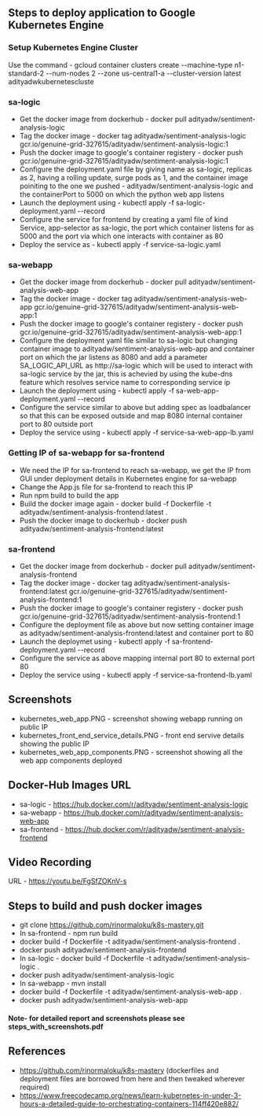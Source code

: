 ## Steps to deploy application to Google Kubernetes Engine
### Setup Kubernetes Engine Cluster
Use the command - gcloud container clusters create --machine-type n1-standard-2 --num-nodes 2 --zone us-central1-a --cluster-version latest adityadwkubernetescluste
### sa-logic
* Get the docker image from dockerhub - docker pull adityadw/sentiment-analysis-logic
* Tag the docker image - docker tag adityadw/sentiment-analysis-logic gcr.io/genuine-grid-327615/adityadw/sentiment-analysis-logic:1
* Push the docker image to google's container registery - docker push gcr.io/genuine-grid-327615/adityadw/sentiment-analysis-logic:1
* Configure the deployment.yaml file by giving name as sa-logic, replicas as 2, having a rolling update, surge pods as 1, and the container image poiniting to the one we pushed - adityadw/sentiment-analysis-logic and the containerPort to 5000 on which the python web app listens
* Launch the deployment using - kubectl apply -f sa-logic-deployment.yaml --record
* Configure the service for frontend by creating a yaml file of kind Service, app-selector as sa-logic, the port which container listens for as 5000 and the port via which one interacts with container as 80
* Deploy the service as - kubectl apply -f service-sa-logic.yaml
### sa-webapp
* Get the docker image from dockerhub - docker pull adityadw/sentiment-analysis-web-app
* Tag the docker image - docker tag adityadw/sentiment-analysis-web-app gcr.io/genuine-grid-327615/adityadw/sentiment-analysis-web-app:1
* Push the docker image to google's container registery - docker push gcr.io/genuine-grid-327615/adityadw/sentiment-analysis-web-app:1
* Configure the deployment yaml file similar to sa-logic but changing container image to adityadw/sentiment-analysis-web-app and container port on which the jar listens as 8080 and add a parameter SA_LOGIC_API_URL as http://sa-logic which will be used to interact with sa-logic service by the jar, this is achevied by using the kube-dns feature which resolves service name to corresponding service ip
* Launch the deployment using - kubectl apply -f sa-web-app-deployment.yaml --record
* Configure the service similar to above but adding spec as loadbalancer so that this can be exposed outside and map 8080 internal container port to 80 outside port
* Deploy the service using - kubectl apply -f service-sa-web-app-lb.yaml
### Getting IP  of sa-webapp for sa-frontend
* We need the IP for sa-frontend to reach sa-webapp, we get the IP from GUI under deployment details in Kubernetes engine for sa-webapp
* Change the App.js file for sa-frontend to reach this IP
* Run npm build to build the app
* Build the docker image again - docker build -f Dockerfile -t adityadw/sentiment-analysis-frontend:latest .
* Push the docker image to dockerhub - docker push adityadw/sentiment-analysis-frontend:latest
### sa-frontend
* Get the docker image from dockerhub - docker pull adityadw/sentiment-analysis-frontend
* Tag the docker image - docker tag adityadw/sentiment-analysis-frontend:latest gcr.io/genuine-grid-327615/adityadw/sentiment-analysis-frontend:1
* Push the docker image to google's container registery - docker push gcr.io/genuine-grid-327615/adityadw/sentiment-analysis-frontend:1
* Configure the deployment file as above but now setting container image as adityadw/sentiment-analysis-frontend:latest and container port to 80
* Launch the deploymet using - kubectl apply -f sa-frontend-deployment.yaml --record
* Configure the service as above mapping internal port 80 to external port 80
* Deploy the service using - kubectl apply -f service-sa-frontend-lb.yaml
## Screenshots
* kubernetes_web_app.PNG - screenshot showing webapp running on public IP
* kubernetes_front_end_service_details.PNG - front end servive details showing the public IP
* kubernetes_web_app_components.PNG - screenshot showing all the web app components deployed
## Docker-Hub Images URL
* sa-logic - https://hub.docker.com/r/adityadw/sentiment-analysis-logic
* sa-webapp - https://hub.docker.com/r/adityadw/sentiment-analysis-web-app
* sa-frontend - https://hub.docker.com/r/adityadw/sentiment-analysis-frontend
## Video Recording
URL - https://youtu.be/FgSfZOKnV-s

## Steps to build and push docker images
* git clone https://github.com/rinormaloku/k8s-mastery.git
* In sa-frontend - npm run build
* docker build -f Dockerfile -t adityadw/sentiment-analysis-frontend .
* docker push adityadw/sentiment-analysis-frontend
* In sa-logic - docker build -f Dockerfile -t adityadw/sentiment-analysis-logic .
* docker push adityadw/sentiment-analysis-logic
* In sa-webapp - mvn install
* docker build -f Dockerfile -t adityadw/sentiment-analysis-web-app .
* docker push adityadw/sentiment-analysis-web-app

#### Note- for detailed report and screenshots please see steps_with_screenshots.pdf

## References
* https://github.com/rinormaloku/k8s-mastery (dockerfiles and deployment files are borrowed from here and then tweaked wherever required)
* https://www.freecodecamp.org/news/learn-kubernetes-in-under-3-hours-a-detailed-guide-to-orchestrating-containers-114ff420e882/

#

